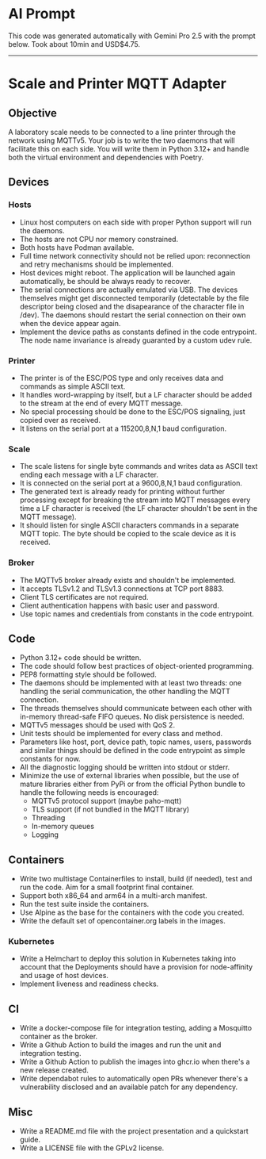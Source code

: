 # AI Prompt
This code was generated automatically with Gemini Pro 2.5 with the prompt below. Took about 10min and USD$4.75.

---

# Scale and Printer MQTT Adapter
## Objective
A laboratory scale needs to be connected to a line printer through the network
using MQTTv5. Your job is to write the two daemons that will facilitate this on
each side. You will write them in Python 3.12+ and handle both the virtual
environment and dependencies with Poetry.

## Devices
### Hosts
* Linux host computers on each side with proper Python support will run the
  daemons.
* The hosts are not CPU nor memory constrained.
* Both hosts have Podman available.
* Full time network connectivity should not be relied upon: reconnection and
  retry mechanisms should be implemented.
* Host devices might reboot. The application will be launched again
  automatically, be should be always ready to recover.
* The serial connections are actually emulated via USB. The devices themselves
  might get disconnected temporarily (detectable by the file descriptor being
  closed and the disapearance of the character file in /dev). The daemons should
  restart the serial connection on their own when the device appear again.
* Implement the device paths as constants defined in the code entrypoint. The
  node name invariance is already guaranted by a custom udev rule.

### Printer
* The printer is of the ESC/POS type and only receives data and commands as
  simple ASCII text.
* It handles word-wrapping by itself, but a LF character should be added to the
  stream at the end of every MQTT message.
* No special processing should be done to the ESC/POS signaling, just copied
  over as received.
* It listens on the serial port at a 115200,8,N,1 baud configuration.

### Scale
* The scale listens for single byte commands and writes data as ASCII text
  ending each message with a LF character.
* It is connected on the serial port at a 9600,8,N,1 baud configuration.
* The generated text is already ready for printing without further processing
  except for breaking the stream into MQTT messages every time a LF character is
  received (the LF character shouldn't be sent in the MQTT message).
* It should listen for single ASCII characters commands in a separate MQTT
  topic. The byte should be copied to the scale device as it is received.

### Broker
* The MQTTv5 broker already exists and shouldn't be implemented.
* It accepts TLSv1.2 and TLSv1.3 connections at TCP port 8883.
* Client TLS certificates are not required.
* Client authentication happens with basic user and password.
* Use topic names and credentials from constants in the code entrypoint.

## Code
* Python 3.12+ code should be written.
* The code should follow best practices of object-oriented programming.
* PEP8 formatting style should be followed.
* The daemons should be implemented with at least two threads: one handling the
  serial communication, the other handling the MQTT connection.
* The threads themselves should communicate between each other with in-memory
  thread-safe FIFO queues. No disk persistence is needed.
* MQTTv5 messages should be used with QoS 2.
* Unit tests should be implemented for every class and method.
* Parameters like host, port, device path, topic names, users, passwords and
  similar things should be defined in the code entrypoint as simple constants
  for now.
* All the diagnostic logging should be written into stdout or stderr.
* Minimize the use of external libraries when possible, but the use of mature
  libraries either from PyPi or from the official Python bundle to handle the
  following needs is encouraged:
  * MQTTv5 protocol support (maybe paho-mqtt)
  * TLS support (if not bundled in the MQTT library)
  * Threading
  * In-memory queues
  * Logging

## Containers
* Write two multistage Containerfiles to install, build (if needed), test and
  run the code. Aim for a small footprint final container.
* Support both x86_64 and arm64 in a multi-arch manifest.
* Run the test suite inside the containers.
* Use Alpine as the base for the containers with the code you created.
* Write the default set of opencontainer.org labels in the images.

### Kubernetes
* Write a Helmchart to deploy this solution in Kubernetes taking into account
  that the Deployments should have a provision for node-affinity and usage of
  host devices.
* Implement liveness and readiness checks.

## CI
* Write a docker-compose file for integration testing, adding a Mosquitto
  container as the broker.
* Write a Github Action to build the images and run the unit and integration
  testing.
* Write a Github Action to publish the images into ghcr.io when there's a new
  release created.
* Write dependabot rules to automatically open PRs whenever there's a
  vulnerability disclosed and an available patch for any dependency.

## Misc
* Write a README.md file with the project presentation and a quickstart guide.
* Write a LICENSE file with the GPLv2 license.
